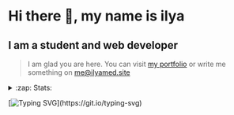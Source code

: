 # Hi there 👋, my name is ilya
## I am a student and web developer
<!-- ![I am a student and web developer](https://i.pinimg.com/originals/b9/ba/44/b9ba446cca2bb06ff1a8d49fd46581ed.jpg) -->

>I am glad you are here. You can visit [my portfolio](https://ilyamed.site/) or write me something on me@ilyamed.site 

<!-- - 🔭 I’m currently working on some pet projects
- 🤔 I’m looking for help with design...
- 🥅 2022 Goals: Find a job
- 💬 Ask me about my favourite movies 
 -->
 
<details>
  <summary>:zap: Stats:</summary>
<p><!-- https://github.com/anmol098/waka-readme-stats -->
  
![Profile Views](https://komarev.com/ghpvc/?username=Terro216&color=blueviolet)

<!--START_SECTION:waka-->
![Code Time](http://img.shields.io/badge/Code%20Time-520%20hrs%2040%20mins-blue)

![Lines of code](https://img.shields.io/badge/From%20Hello%20World%20I%27ve%20Written-160%20Thousand%20lines%20of%20code-blue)

**🐱 My GitHub Data** 

> 🏆 499 Contributions in the Year 2022
 > 
> 📦 128.5 kB Used in GitHub's Storage 
 > 
> 💼 Opted to Hire
 > 
> 📜 15 Public Repositories 
 > 
> 🔑 2 Private Repositories  
 > 
**I'm a Night 🦉** 

```text
🌞 Morning    31 commits     █░░░░░░░░░░░░░░░░░░░░░░░░   6.09% 
🌆 Daytime    91 commits     ████░░░░░░░░░░░░░░░░░░░░░   17.88% 
🌃 Evening    213 commits    ██████████░░░░░░░░░░░░░░░   41.85% 
🌙 Night      174 commits    ████████░░░░░░░░░░░░░░░░░   34.18%

```


📊 **This Week I Spent My Time On** 

```text
⌚︎ Time Zone: Europe/Moscow

💬 Programming Languages: 
C++                      7 hrs 16 mins       ██████████████████░░░░░░░   75.12% 
JavaScript               1 hr 46 mins        ████░░░░░░░░░░░░░░░░░░░░░   18.34% 
Text                     20 mins             █░░░░░░░░░░░░░░░░░░░░░░░░   3.58% 
SCSS                     16 mins             ░░░░░░░░░░░░░░░░░░░░░░░░░   2.92% 
CMake                    0 secs              ░░░░░░░░░░░░░░░░░░░░░░░░░   0.04%

🔥 Editors: 
CLion                    7 hrs 37 mins       ███████████████████░░░░░░   78.74% 
VS Code                  2 hrs 3 mins        █████░░░░░░░░░░░░░░░░░░░░   21.26%

```


 Last Updated on 30/09/2022 19:02:43 UTC
<!--END_SECTION:waka-->
  
![GitHub stats](https://github-readme-stats.vercel.app/api?username=Terro216&show_icons=true&theme=darcula)  
</p>
</details>

[![Typing SVG](https://readme-typing-svg.herokuapp.com?color=%23204829&duration=7000&lines=Wake+up%2C+Neo...)](https://git.io/typing-svg)
